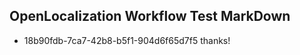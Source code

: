 ## OpenLocalization Workflow Test MarkDown
* 18b90fdb-7ca7-42b8-b5f1-904d6f65d7f5 thanks!

<!--HONumber=Aug16_HO3-->


